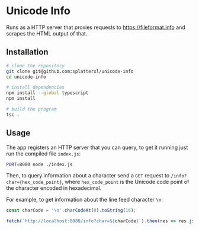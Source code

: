 # Unicode Info

Runs as a HTTP server that proxies requests to https://fileformat.info and scrapes the HTML output of that.

## Installation

```sh
# clone the repository
git clone git@github.com:splatterxl/unicode-info
cd unicode-info

# install dependencies
npm install --global typescript
npm install

# build the program
tsc .
```

## Usage

The app registers an HTTP server that you can query, to get it running just run the compiled file `index.js`:

```sh
PORT=8080 node ./index.js
```

Then, to query information about a character send a `GET` request to `/info?char={hex_code_point}`, where `hex_code_point` is the Unicode code point of the character encoded in hexadecimal.

For example, to get information about the line feed character `\n`:

```js
const charCode = '\n'.charCodeAt(0).toString(16);

fetch(`http://localhost:8080/info?char=${charCode}`).then(res => res.json()).then(console.log)
```
